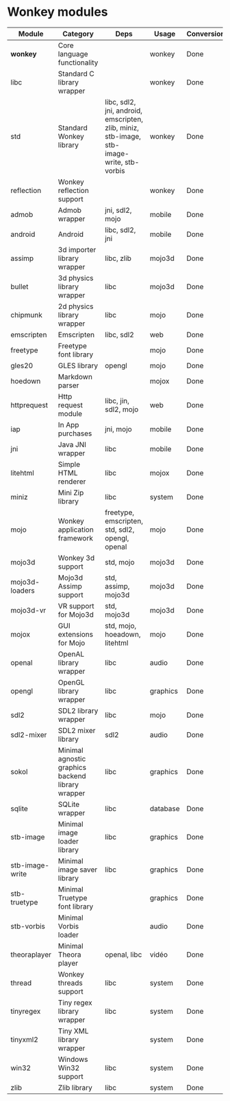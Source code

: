 # Wonkey modules

| Module          | Category                                          | Deps                                                         | Usage    | Conversion |
| --------------- | ------------------------------------------------- | ------------------------------------------------------------ | -------- | ---------- |
| **wonkey**      | Core language functionality                       |                                                              | wonkey   | Done       |
| libc            | Standard C library wrapper                        |                                                              | wonkey   | Done       |
| std             | Standard Wonkey library                           | libc, sdl2, jni, android, emscripten, zlib, miniz, stb-image, stb-image-write, stb-vorbis | wonkey   | Done       |
| reflection      | Wonkey reflection support                         |                                                              | wonkey   | Done       |
| admob           | Admob wrapper                                     | jni, sdl2, mojo                                              | mobile   | Done       |
| android         | Android                                           | libc, sdl2, jni                                              | mobile   | Done       |
| assimp          | 3d importer library wrapper                       | libc, zlib                                                   | mojo3d   | Done       |
| bullet          | 3d physics library wrapper                        | libc                                                         | mojo3d   | Done       |
| chipmunk        | 2d physics library wrapper                        | libc                                                         | mojo     | Done       |
| emscripten      | Emscripten                                        | libc, sdl2                                                   | web      | Done       |
| freetype        | Freetype font library                             |                                                              | mojo     | Done       |
| gles20          | GLES library                                      | opengl                                                       | mojo     | Done       |
| hoedown         | Markdown parser                                   |                                                              | mojox    | Done       |
| httprequest     | Http request module                               | libc, jin, sdl2, mojo                                        | web      | Done       |
| iap             | In App purchases                                  | jni, mojo                                                    | mobile   | Done       |
| jni             | Java JNI wrapper                                  | libc                                                         | mobile   | Done       |
| litehtml        | Simple HTML renderer                              | libc                                                         | mojox    | Done       |
| miniz           | Mini Zip library                                  | libc                                                         | system   | Done       |
| mojo            | Wonkey application framework                      | freetype, emscripten, std, sdl2, opengl, openal              | mojo     | Done       |
| mojo3d          | Wonkey 3d support                                 | std, mojo                                                    | mojo3d   | Done       |
| mojo3d-loaders  | Mojo3d Assimp support                             | std, assimp, mojo3d                                          | mojo3d   | Done       |
| mojo3d-vr       | VR support for Mojo3d                             | std, mojo3d                                                  | mojo3d   | Done       |
| mojox           | GUI extensions for Mojo                           | std, mojo, hoeadown, litehtml                                | mojo     | Done       |
| openal          | OpenAL library wrapper                            | libc                                                         | audio    | Done       |
| opengl          | OpenGL library wrapper                            | libc                                                         | graphics | Done       |
| sdl2            | SDL2 library wrapper                              | libc                                                         | mojo     | Done       |
| sdl2-mixer      | SDL2 mixer library                                | sdl2                                                         | audio    | Done       |
| sokol           | Minimal agnostic graphics backend library wrapper | libc                                                         | graphics | Done       |
| sqlite          | SQLite wrapper                                    | libc                                                         | database | Done       |
| stb-image       | Minimal image loader library                      | libc                                                         | graphics | Done       |
| stb-image-write | Minimal image saver library                       | libc                                                         | graphics | Done       |
| stb-truetype    | Minimal Truetype font library                     |                                                              | graphics | Done       |
| stb-vorbis      | Minimal Vorbis loader                             |                                                              | audio    | Done       |
| theoraplayer    | Minimal Theora player                             | openal, libc                                                 | vidéo    | Done       |
| thread          | Wonkey threads support                            | libc                                                         | system   | Done       |
| tinyregex       | Tiny regex library wrapper                        | libc                                                         | system   | Done       |
| tinyxml2        | Tiny XML library wrapper                          |                                                              | system   | Done       |
| win32           | Windows Win32 support                             | libc                                                         | system   | Done       |
| zlib            | Zlib library                                      | libc                                                         | system   | Done       |

